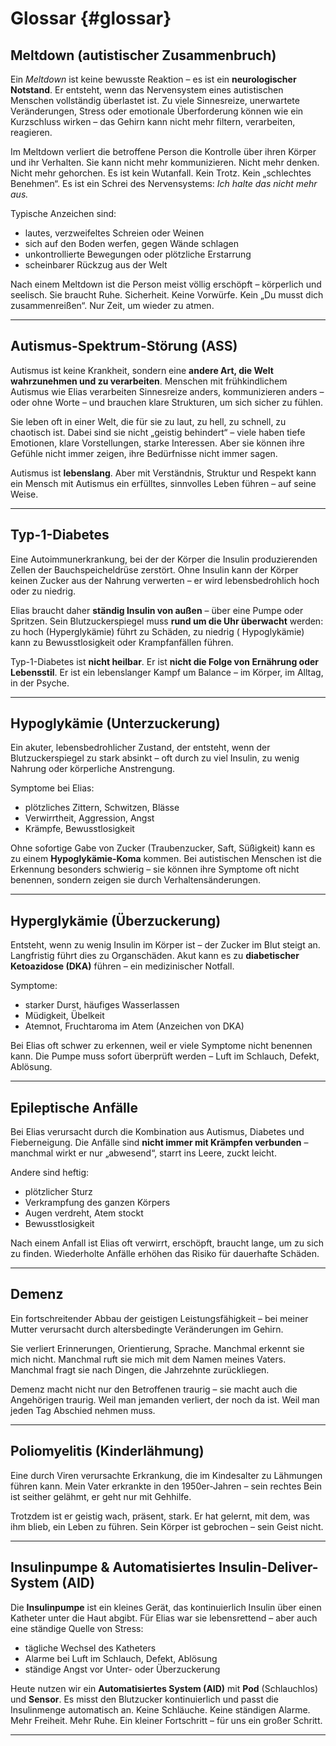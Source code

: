 # Glossar {#glossar}

## **Meltdown (autistischer Zusammenbruch)**

Ein *Meltdown* ist keine bewusste Reaktion – es ist ein **neurologischer Notstand**.
Er entsteht, wenn das Nervensystem eines autistischen Menschen vollständig überlastet ist. Zu viele Sinnesreize,
unerwartete Veränderungen, Stress oder emotionale Überforderung können wie ein Kurzschluss wirken – das Gehirn kann
nicht mehr filtern, verarbeiten, reagieren.

Im Meltdown verliert die betroffene Person die Kontrolle über ihren Körper und ihr Verhalten.
Sie kann nicht mehr kommunizieren. Nicht mehr denken. Nicht mehr gehorchen.
Es ist kein Wutanfall. Kein Trotz. Kein „schlechtes Benehmen“.
Es ist ein Schrei des Nervensystems: *Ich halte das nicht mehr aus.*

Typische Anzeichen sind:

- lautes, verzweifeltes Schreien oder Weinen
- sich auf den Boden werfen, gegen Wände schlagen
- unkontrollierte Bewegungen oder plötzliche Erstarrung
- scheinbarer Rückzug aus der Welt

Nach einem Meltdown ist die Person meist völlig erschöpft – körperlich und seelisch.
Sie braucht Ruhe. Sicherheit. Keine Vorwürfe.
Kein „Du musst dich zusammenreißen“.
Nur Zeit, um wieder zu atmen.

---

## **Autismus-Spektrum-Störung (ASS)**

Autismus ist keine Krankheit, sondern eine **andere Art, die Welt wahrzunehmen und zu verarbeiten**.
Menschen mit frühkindlichem Autismus wie Elias verarbeiten Sinnesreize anders, kommunizieren anders – oder ohne Worte –
und brauchen klare Strukturen, um sich sicher zu fühlen.

Sie leben oft in einer Welt, die für sie zu laut, zu hell, zu schnell, zu chaotisch ist.
Dabei sind sie nicht „geistig behindert“ – viele haben tiefe Emotionen, klare Vorstellungen, starke Interessen.
Aber sie können ihre Gefühle nicht immer zeigen, ihre Bedürfnisse nicht immer sagen.

Autismus ist **lebenslang**.
Aber mit Verständnis, Struktur und Respekt kann ein Mensch mit Autismus ein erfülltes, sinnvolles Leben führen – auf
seine Weise.

---

## **Typ-1-Diabetes**

Eine Autoimmunerkrankung, bei der der Körper die Insulin produzierenden Zellen der Bauchspeicheldrüse zerstört.
Ohne Insulin kann der Körper keinen Zucker aus der Nahrung verwerten – er wird lebensbedrohlich hoch oder zu niedrig.

Elias braucht daher **ständig Insulin von außen** – über eine Pumpe oder Spritzen.
Sein Blutzuckerspiegel muss **rund um die Uhr überwacht** werden: zu hoch (Hyperglykämie) führt zu Schäden, zu niedrig (
Hypoglykämie) kann zu Bewusstlosigkeit oder Krampfanfällen führen.

Typ-1-Diabetes ist **nicht heilbar**.
Er ist **nicht die Folge von Ernährung oder Lebensstil**.
Er ist ein lebenslanger Kampf um Balance – im Körper, im Alltag, in der Psyche.

---

## **Hypoglykämie (Unterzuckerung)**

Ein akuter, lebensbedrohlicher Zustand, der entsteht, wenn der Blutzuckerspiegel zu stark absinkt – oft durch zu viel
Insulin, zu wenig Nahrung oder körperliche Anstrengung.

Symptome bei Elias:

- plötzliches Zittern, Schwitzen, Blässe
- Verwirrtheit, Aggression, Angst
- Krämpfe, Bewusstlosigkeit

Ohne sofortige Gabe von Zucker (Traubenzucker, Saft, Süßigkeit) kann es zu einem **Hypoglykämie-Koma** kommen.
Bei autistischen Menschen ist die Erkennung besonders schwierig – sie können ihre Symptome oft nicht benennen, sondern
zeigen sie durch Verhaltensänderungen.

---

## **Hyperglykämie (Überzuckerung)**

Entsteht, wenn zu wenig Insulin im Körper ist – der Zucker im Blut steigt an.
Langfristig führt dies zu Organschäden.
Akut kann es zu **diabetischer Ketoazidose (DKA)** führen – ein medizinischer Notfall.

Symptome:

- starker Durst, häufiges Wasserlassen
- Müdigkeit, Übelkeit
- Atemnot, Fruchtaroma im Atem (Anzeichen von DKA)

Bei Elias oft schwer zu erkennen, weil er viele Symptome nicht benennen kann.
Die Pumpe muss sofort überprüft werden – Luft im Schlauch, Defekt, Ablösung.

---

## **Epileptische Anfälle**

Bei Elias verursacht durch die Kombination aus Autismus, Diabetes und Fieberneigung.
Die Anfälle sind **nicht immer mit Krämpfen verbunden** – manchmal wirkt er nur „abwesend“, starrt ins Leere, zuckt
leicht.

Andere sind heftig:

- plötzlicher Sturz
- Verkrampfung des ganzen Körpers
- Augen verdreht, Atem stockt
- Bewusstlosigkeit

Nach einem Anfall ist Elias oft verwirrt, erschöpft, braucht lange, um zu sich zu finden.
Wiederholte Anfälle erhöhen das Risiko für dauerhafte Schäden.

---

## **Demenz**

Ein fortschreitender Abbau der geistigen Leistungsfähigkeit – bei meiner Mutter verursacht durch altersbedingte
Veränderungen im Gehirn.

Sie verliert Erinnerungen, Orientierung, Sprache.
Manchmal erkennt sie mich nicht.
Manchmal ruft sie mich mit dem Namen meines Vaters.
Manchmal fragt sie nach Dingen, die Jahrzehnte zurückliegen.

Demenz macht nicht nur den Betroffenen traurig –
sie macht auch die Angehörigen traurig.
Weil man jemanden verliert, der noch da ist.
Weil man jeden Tag Abschied nehmen muss.

---

## **Poliomyelitis (Kinderlähmung)**

Eine durch Viren verursachte Erkrankung, die im Kindesalter zu Lähmungen führen kann.
Mein Vater erkrankte in den 1950er-Jahren – sein rechtes Bein ist seither gelähmt, er geht nur mit Gehhilfe.

Trotzdem ist er geistig wach, präsent, stark.
Er hat gelernt, mit dem, was ihm blieb, ein Leben zu führen.
Sein Körper ist gebrochen – sein Geist nicht.

---

## **Insulinpumpe & Automatisiertes Insulin-Deliver-System (AID)**

Die **Insulinpumpe** ist ein kleines Gerät, das kontinuierlich Insulin über einen Katheter unter die Haut abgibt.
Für Elias war sie lebensrettend – aber auch eine ständige Quelle von Stress:

- tägliche Wechsel des Katheters
- Alarme bei Luft im Schlauch, Defekt, Ablösung
- ständige Angst vor Unter- oder Überzuckerung

Heute nutzen wir ein **Automatisiertes System (AID)** mit **Pod** (Schlauchlos) und **Sensor**.
Es misst den Blutzucker kontinuierlich und passt die Insulinmenge automatisch an.
Keine Schläuche. Keine ständigen Alarme.
Mehr Freiheit. Mehr Ruhe.
Ein kleiner Fortschritt – für uns ein großer Schritt.

---
